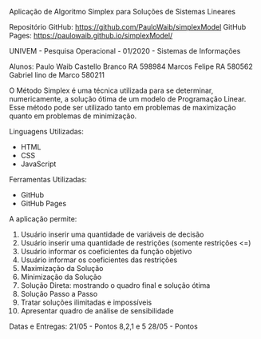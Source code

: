 Aplicação de Algoritmo Simplex para Soluções de Sistemas Lineares

Repositório GitHub: https://github.com/PauloWaib/simplexModel
GitHub Pages: https://paulowaib.github.io/simplexModel/

UNIVEM - Pesquisa Operacional - 01/2020 - Sistemas de Informações

Alunos:
Paulo Waib Castello Branco RA 598984
Marcos Felipe RA 580562
Gabriel lino de Marco 580211

O Método Simplex é uma técnica utilizada para se determinar, numericamente, a solução ótima de um modelo de Programação Linear. Esse método pode ser utilizado tanto em problemas de maximização quanto em problemas de minimização.

Linguagens Utilizadas:
- HTML
- CSS
- JavaScript

Ferramentas Utilizadas:
- GitHub
- GitHub Pages

A aplicação permite:

1. Usuário inserir uma quantidade de variáveis de decisão
2. Usuário inserir uma quantidade de restrições (somente restrições <=)
3. Usuário informar os coeficientes da função objetivo
4. Usuário informar os coeficientes das restrições
5. Maximização da Solução
6. Minimização da Solução
7. Solução Direta: mostrando o quadro final e solução ótima
8. Solução Passo a Passo
9. Tratar soluções ilimitadas e impossíveis
10. Apresentar quadro de análise de sensibilidade

Datas e Entregas:
21/05 - Pontos 8,2,1 e 5
28/05 - Pontos 

